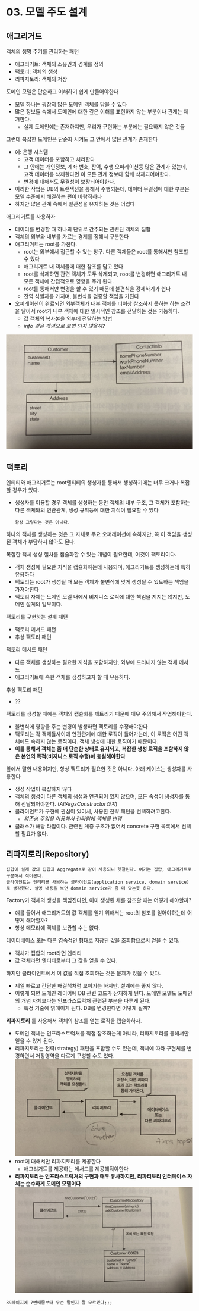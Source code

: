 # 03. 모델 주도 설계
## 애그리거트
객체의 생명 주기를 관리하는 패턴
- 애그리거트: 객체의 소유권과 경계를 정의
- 팩토리: 객체의 생성
- 리파지토리: 객체의 저장

도메인 모델은 단순하고 이해하기 쉽게 만들어야한다
- 모델 하나는 굉장히 많은 도메인 객체를 담을 수 있다
- 많은 정보들 속에서 도메인에 대한 깊은 이해를 표현하지 않는 부분이나 관계는 제거한다.
   - 실제 도메인에는 존재하지만, 우리가 구현하는 부분에는 필요하지 않은 것들

그런데 복잡한 도메인은 단순화 시켜도 그 안에서 많은 관계가 존재한다
- 예: 은행 시스템
   - 고객 데이터를 포함하고 처리한다
   - 그 안에는 개인정보, 계좌 번호, 잔액, 수행 오퍼레이션등 많은 관계가 있는데, 고객 데이터를 삭제한다면 이 모든 관계 정보다 함께 삭제되어야한다. 
   - 변경에 대해서도 무결성이 보장되어야한다. 
- 이러한 작업은 DB의 트랜잭션을 통해서 수행되는데, 데이터 무결성에 대한 부분은 모델 수준에서 해결하는 편이 바람직하다
- 하지만 많은 관계 속에서 일관성을 유지하는 것은 어렵다

애그리거트를 사용하자
- 데이터를 변경할 때 하나의 단위로 간주되는 관련된 객체의 집합
- 객체의 외부와 내부를 가르는 경계를 정해서 구분한다
- 애그리거트는 root를 가진다. 
   - root는 외부에서 접근할 수 있는 창구. 다른 객체들은 root를 통해서만 참조할 수 있다
   - 애그리거트 내 객체들에 대한 참조를 담고 있다
   - root를 삭제하면 관련 객체가 모두 삭제되고, root를 변경하면 애그리거트 내 모든 객체에 간접적으로 영향을 주게 된다. 
   - root를 통해서만 변경을 할 수 있기 때문에 불편식을 강제하기가 쉽다
   - 전역 식별자를 가지며, 불변식을 검증할 책임을 가진다
- 오퍼레이션이 완료되면 외부객체가 내부 객체를 더이상 참조하지 못하는 하는 조건을 달아서 root가 내부 객체에 대한 일시적인 참조를 전달하는 것은 가능하다. 
   - 값 객체의 복사본을 외부에 전달하는 방법
   - _info 같은 개념으로 보면 되지 않을까?_

![2-2](/Images/DDDQ/p80.jpg)

## 팩토리
엔티티와 애그리거트는 root엔티티의 생성자를 통해서 생성하기에는 너무 크거나 복잡할 경우가 있다. 
- 생성자를 이용할 경우 객체를 생성하는 동안 객체의 내부 구조, 그 객체가 포함하는 다른 객체와의 연관관계, 생성 규칙등에 대한 지식이 필요할 수 있다
   ```
   항상 그렇다는 것은 아니다.
   ```

하나의 객체를 생성하는 것은 그 자체로 주요 오퍼레이션에 속하지만, 꼭 이 책임을 생성된 객체가 부담하지 않아도 된다. 

복잡한 객체 생성 절차를 캡슐화할 수 있는 개념이 필요한데, 이것이 팩토리이다. 
- 객체 생성에 필요한 지식을 캡슐화하는데 사용되며, 애그리거트를 생성하는데 특히 유용하다
- 팩토리는 root가 생성될 때 모든 객체가 불변식에 맞게 생성될 수 있도하는 책임을 가져야한다
- 팩토리 자체는 도메인 모델 내에서 비지니스 로직에 대한 책임을 지지는 않지만, 도메인 설계의 일부이다. 

팩토리를 구현하는 설계 패턴
- 팩토리 메서드 패턴
- 추상 팩토리 패턴

팩토리 메서드 패턴
- 다른 객체를 생성하는 필요한 지식을 포함하지만, 외부에 드러내지 않는 객체 메서드
- 애그리거트에 속한 객체를 생성하고자 할 때 유용하다. 

추상 팩토리 패턴
- ??

팩토리를 생성할 때에는 객체의 캡슐화를 깨트리기 때문에 매우 주의해서 작업해야한다. 
- 불변식에 영향을 주는 변경이 발생하면 팩토리를 수정해야한다
- 팩토리는 각 객체들사이에 연관관계에 대한 로직이 들어가는데, 이 로직은 어떤 객체에도 속하지 않는 로직이다. 객체 생성에 대한 로직이기 때문이다. 
- __이를 통해서 객체는 좀 더 단순한 상태로 유지되고, 복잡한 생성 로직을 포함하지 않은 본연의 목적(비지니스 로직 수행)에 충실해야한다__

앞에서 말한 내용이지만, 항상 팩토리가 필요한 것은 아니다. 아래 케이스는 생성자를 사용한다
- 생성 작업이 복잡하지 않다
- 객체의 생성이 다른 객체의 생성과 연관되어 있지 않으며, 모든 속성이 생성자를 통해 전달되어야한다. (_AllArgsConstructor겠지_)
- 클라이언트가 구현에 관심이 있어서, 사용한 전략 패턴을 선택하려고한다.
   - _의존성 주입을 이용해서 런타임에 객체를 변경_
- 클래스가 해당 타입이다. 관련된 계층 구조가 없어서 concrete 구현 목록에서 선택할 필요가 없다. 

## 리파지토리(Repository)
```
집합이 실제 값의 집합과 Aggregate로 같이 사용되니 헷갈린다. 여기는 집합, 애그리거트로 구분해서 적어본다. 
클라이언트는 엔티티를 사용하는 클라이언트(application service, domain service)로 생각했다. 설명 내용을 보면 domain service가 좀 더 맞는듯 하다. 
```
Factory가 객체의 생성을 책임진다면, 이미 생성된 체를 참조할 때는 어떻게 해야할까?
- 얘를 들어서 애그리거트의 값 객체를 얻기 위해서는 root의 참조를 얻어야하는데 어떻게 해야할까?
- 항상 메모리에 객체를 보관할 수는 없다. 

데이터베이스 또는 다른 영속적인 형태로 저장된 값을 조회함으로써 얻을 수 있다. 
- 객체가 집합의 root라면 엔티티
- 값 객체라면 엔티티로부터 그 값을 얻을 수 있다.

하지만 클라이언트에서 이 값을 직접 조회하는 것은 문제가 있을 수 있다. 
- 제일 빠르고 간단한 해결책처럼 보이기는 하지만, 설계에는 좋지 않다. 
- 이렇게 되면 도메인 레이어에 DB 관련 코드가 산재하게 된다. 도메인 모델도 도메인의 개념 자체보다는 인프라스트럭처 관련된 부분을 다루게 된다. 
   - 특정 기술에 얽매이게 된다. DB를 변경한다면 어떻게 될까?

__리파지토리__ 를 사용해서 객체의 참조를 얻는 로직을 캡슐화하자. 
- 도메인 객체는 인프라스트럭처를 직접 참조하는게 아니라, 리파지토리를 통해서만 얻을 수 있게 된다. 
- 리파지토리는 전략(strategy) 패턴을 포함할 수도 있는데, 객체에 따라 구현체를 변경하면서 저장영역을 다르게 구성할 수도 있다.
   ![2-2k](/Images/DDDQ/p90.jpg)
- root에 대해서만 리파지토리를 제공한다
   - 애그리거트를 제공하는 메서드를 제공해줘야한다
- __리파지토리는 인프라스트럭처의 구현과 매우 유사하지만, 리파티토리 인터페이스 자체는 순수하게 도메인 모델이다__
   ![2-2](/Images/DDDQ/p94.jpg)
```
89페이지에 7번째줄부터 무슨 말인지 잘 모르겠다;;;
```